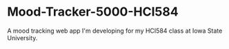 # Mood-Tracker-5000-HCI584
A mood tracking web app I'm developing for my HCI584 class at Iowa State University. 
